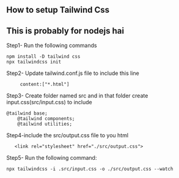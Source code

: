 ## How to setup Tailwind Css
## This is probably for nodejs hai

Step1- Run the following commands
    
    npm install -D tailwind css
    npx tailwindcss init
    

Step2- Update tailwind.conf.js file to include this line

         content:["*.html"]

        
Step3- Create folder named src and in that folder create input.css(src/input.css) to include 

    @tailwind base;
        @tailwind components;
        @tailwind utilities;
   

Step4-include the src/output.css file to you html

       <link rel="stylesheet" href="./src/output.css">

Step5- Run the following command:

    npx tailwindcss -i .src/input.css -o ./src/output.css --watch

